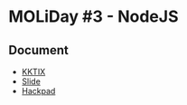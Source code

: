 # MOLiDay #3 - NodeJS

## Document
- [KKTIX](moli.kktix.cc/events/moliday-3-nodejs)
- [Slide](https://docs.google.com/a/mail1.ncnu.edu.tw/presentation/d/1vCL5sIFxV32GeYxAZrdcAdMx3RK3DtOp45fI5ffAyOc/edit?usp=sharing)
- [Hackpad](https://moli.hackpad.com/MOLiDay-3-NodeJS-JavaScript-Hello-World--k2ywvCalTsp)
